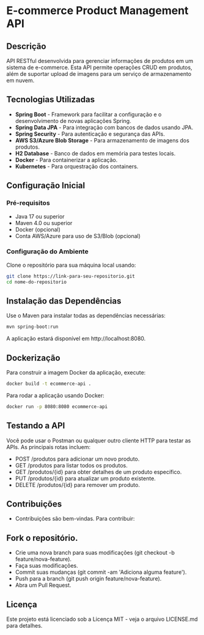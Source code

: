 # E-commerce Product Management API

## Descrição

API RESTful desenvolvida para gerenciar informações de produtos em um sistema de e-commerce. Esta API permite operações CRUD em produtos, além de suportar upload de imagens para um serviço de armazenamento em nuvem.

## Tecnologias Utilizadas

- **Spring Boot** - Framework para facilitar a configuração e o desenvolvimento de novas aplicações Spring.
- **Spring Data JPA** - Para integração com bancos de dados usando JPA.
- **Spring Security** - Para autenticação e segurança das APIs.
- **AWS S3/Azure Blob Storage** - Para armazenamento de imagens dos produtos.
- **H2 Database** - Banco de dados em memória para testes locais.
- **Docker** - Para containerizar a aplicação.
- **Kubernetes** - Para orquestração dos containers.

## Configuração Inicial

### Pré-requisitos

- Java 17 ou superior
- Maven 4.0 ou superior
- Docker (opcional)
- Conta AWS/Azure para uso de S3/Blob (opcional)

### Configuração do Ambiente

Clone o repositório para sua máquina local usando:

```bash
git clone https://link-para-seu-repositorio.git
cd nome-do-repositorio
```

## Instalação das Dependências
Use o Maven para instalar todas as dependências necessárias:

```bash
mvn spring-boot:run
```
A aplicação estará disponível em http://localhost:8080.

## Dockerização
Para construir a imagem Docker da aplicação, execute:

```bash
docker build -t ecommerce-api .
```
Para rodar a aplicação usando Docker:

```bash
docker run -p 8080:8080 ecommerce-api
```

## Testando a API
Você pode usar o Postman ou qualquer outro cliente HTTP para testar as APIs. As principais rotas incluem:

- POST /produtos para adicionar um novo produto.
- GET /produtos para listar todos os produtos.
- GET /produtos/{id} para obter detalhes de um produto específico.
- PUT /produtos/{id} para atualizar um produto existente.
- DELETE /produtos/{id} para remover um produto.

## Contribuições
- Contribuições são bem-vindas. Para contribuir:

## Fork o repositório.
- Crie uma nova branch para suas modificações (git checkout -b feature/nova-feature).
- Faça suas modificações.
- Commit suas mudanças (git commit -am 'Adiciona alguma feature').
- Push para a branch (git push origin feature/nova-feature).
- Abra um Pull Request.

## Licença
Este projeto está licenciado sob a Licença MIT - veja o arquivo LICENSE.md para detalhes.

